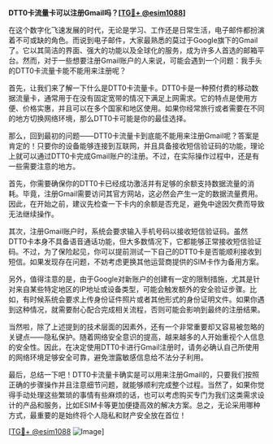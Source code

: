 **DTT0卡流量卡可以注册Gmail吗？[[TG💪+ @esim1088](https://t.me/s/esim1088)]**

在这个数字化飞速发展的时代，无论是学习、工作还是日常生活，电子邮件都扮演着不可或缺的角色。而说到电子邮件，大家最熟悉的莫过于Google旗下的Gmail了。它以其简洁的界面、强大的功能以及全球化的服务，成为许多人首选的邮箱平台。然而，对于一些想要注册Gmail账户的人来说，可能会遇到一个问题：我手头的DTT0卡流量卡能不能用来注册呢？

首先，让我们来了解一下什么是DTT0卡流量卡。DTT0卡是一种预付费的移动数据流量卡，通常用于在没有固定宽带的情况下满足上网需求。它的特点是使用方便、价格实惠，并且可以在多个国家和地区使用。如果你经常旅行或者需要在不同的地方切换网络环境，那么DTT0卡可能是你的最佳选择。

那么，回到最初的问题——DTT0卡流量卡到底能不能用来注册Gmail呢？答案是肯定的！只要你的设备能够连接到互联网，并且具备接收短信验证码的功能，理论上就可以通过DTT0卡完成Gmail账户的注册。不过，在实际操作过程中，还是有一些需要注意的地方。

首先，你需要确保你的DTT0卡已经成功激活并有足够的余额支持数据流量的消耗。毕竟，注册Gmail需要访问其官方网站，这必然会产生一定的数据流量费用。因此，在开始之前，建议先检查一下卡内的余额是否充足，避免中途因欠费而导致无法继续操作。

其次，注册Gmail账户时，系统会要求输入手机号码以接收短信验证码。虽然DTT0卡本身不具备语音通话功能，但大多数情况下，它都能够正常接收短信验证码。不过，为了保险起见，你可以提前测试一下自己的DTT0卡是否能顺利接收到短信。如果发现存在问题，不妨考虑更换其他运营商提供的SIM卡作为备用方案。

另外，值得注意的是，由于Google对新账户的创建有一定的限制措施，尤其是针对来自某些特定地区的IP地址或设备类型，可能会触发额外的安全验证步骤。比如，有时候系统会要求上传身份证件照片或者其他形式的身份证明文件。如果你遇到这种情况，就需要耐心配合完成相关流程，否则可能会影响到最终的注册结果。

当然啦，除了上述提到的技术层面的因素外，还有一个非常重要却又容易被忽略的关键点——隐私保护。随着网络安全意识的提高，越来越多的人开始重视个人信息的安全性。因此，在决定使用DTT0卡进行Gmail注册时，请务必确认自己所使用的网络环境足够安全可靠，避免泄露敏感信息给不法分子利用。

最后，总结一下吧！DTT0卡流量卡确实是可以用来注册Gmail的，只要我们按照正确的步骤操作并且注意细节问题，就能够顺利完成整个过程。当然了，如果你觉得手动处理这些繁琐的事情有些麻烦的话，也可以考虑购买专门为我们这类需求设计的产品和服务，比如ESIM卡等更加便捷高效的解决方案。总之，无论采用哪种方式，最重要的是始终将个人隐私和财产安全放在首位！

[[TG💪+ @esim1088](https://t.me/s/esim1088) ![Image](https://i.postimg.cc/4NQfJmqS/Snipaste-2025-05-13-00-14-12.png)]